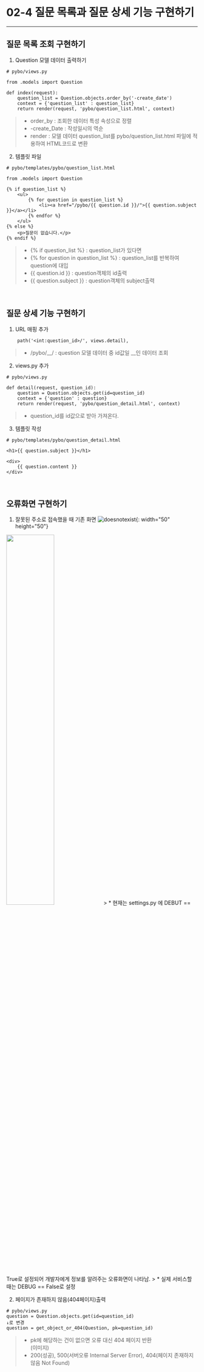 # 02-4 질문 목록과 질문 상세 기능 구현하기
------------
## 질문 목록 조회 구현하기
1. Question 모델 데이터 출력하기
```
# pybo/views.py

from .models import Question

def index(request):
    question_list = Question.objects.order_by('-create_date')
    context = {'question_list' : question_list}
    return render(request, 'pybo/question_list.html', context)
```
> * order_by : 조회한 데이터 특성 속성으로 정렬
> * -create_Date : 작성일시의 역순   
> * render : 모델 데이터 question_list를 pybo/question_list.html 파일에 적용하여 HTML코드로 변환

2. 템플릿 파일
```
# pybo/templates/pybo/question_list.html

from .models import Question

{% if question_list %}
    <ul>
        {% for question in question_list %}
            <li><a href="/pybo/{{ question.id }}/">{{ question.subject }}</a></li>
        {% endfor %}    
    </ul>
{% else %}
    <p>질문이 없습니다.</p>
{% endif %}
```
> * {% if question_list %} : question_list가 있다면
> * {% for question in question_list %} : question_list를 반복하여 question에 대입 
> * {{ question.id }} : question객체의 id출력
> * {{ question.subject }} : question객체의 subject출력   
   
</br>

## 질문 상세 기능 구현하기
1. URL 매핑 추가
```
    path('<int:question_id>/', views.detail),
```
> * /pybo/__/ : question 모델 데이터 중 id값일 __인 데이터 조회

2. views.py 추가
```
# pybo/views.py

def detail(request, question_id):
    question = Question.objects.get(id=question_id)
    context = {'question' : question}
    return render(request, 'pybo/question_detail.html', context)
```
> * question_id를 id값으로 받아 가져온다.

3. 템플릿 작성
```
# pybo/templates/pybo/question_detail.html

<h1>{{ question.subject }}</h1>

<div>
    {{ question.content }}
</div>
```

</br>

## 오류화면 구현하기
1. 잘못된 주소로 접속했을 때 기존 화면
![doesnotexist](https://user-images.githubusercontent.com/65546884/183234854-b983116e-2c67-48ba-a120-ba00d56bcac3.png){: width="50" height="50"}   
<img src = "https://user-images.githubusercontent.com/65546884/183234854-b983116e-2c67-48ba-a120-ba00d56bcac3.png" width="50%" height="50%">
> * 현재는 settings.py 에 DEBUT == True로 설정되어 개발자에게 정보를 알려주는 오류화면이 나타남. 
> * 실제 서비스할 때는 DEBUG == False로 설정

2. 페이지가 존재하지 않음(404페이지)출력
```
# pybo/views.py
question = Question.objects.get(id=question_id)
↓로 변경
question = get_object_or_404(Question, pk=question_id)
```
> * pk에 해당하는 건이 없으면 오류 대신 404 페이지 반환   
(이미지)
> * 200(성공), 500(서버오류 Internal Server Error), 404(페이지 존재하지 않음 Not Found)
